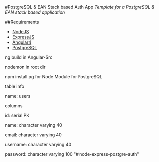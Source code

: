 #PostgreSQL & EAN Stack based Auth App
_Template for a PostgreSQL & EAN stack based application_

##Requirements
* [NodeJS](https://nodejs.org/)
* [ExpressJS](https://expressjs.com/)
* [Angular4](https://angular.io/)
* [PostgreSQL](https://www.postgresql.org/)

ng build in Angular-Src

nodemon in root dir


npm install pg for Node Module for PostgreSQL


table info

name: users

columns

id: serial PK

name: character varying 40

email: character varying 40

username: character varying 40

password: character varying 100
"# node-express-postgre-auth" 
